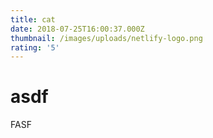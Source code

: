```yaml
---
title: cat
date: 2018-07-25T16:00:37.000Z
thumbnail: /images/uploads/netlify-logo.png
rating: '5'
---
```

# asdf

FASF
